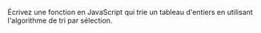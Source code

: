 Écrivez une fonction en JavaScript qui trie un tableau d'entiers en utilisant l'algorithme de tri par sélection.
